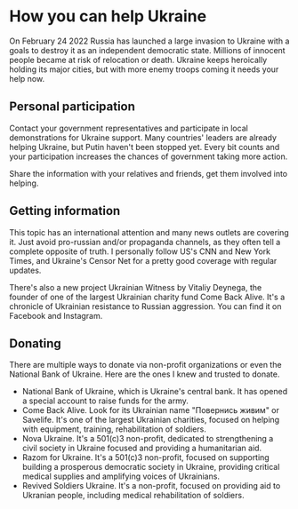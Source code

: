 # How you can help Ukraine

On February 24 2022 Russia has launched a large invasion to Ukraine with a goals to destroy it as an independent democratic state. Millions of innocent people became at risk of relocation or death. Ukraine keeps heroically holding its major cities, but with more enemy troops coming it needs your help now.

## Personal participation

Contact your government representatives and participate in local demonstrations for Ukraine support. Many countries' leaders are already helping Ukraine, but Putin haven't been stopped yet. Every bit counts and your participation increases the chances of government taking more action.

Share the information with your relatives and friends, get them involved into helping.

## Getting information

This topic has an international attention and many news outlets are covering it. Just avoid pro-russian and/or propaganda channels, as they often tell a complete opposite of truth. I personally follow US's CNN and New York Times, and Ukraine's Censor Net for a pretty good coverage with regular updates.

There's also a new project Ukrainian Witness by Vitaliy Deynega, the founder of one of the largest Ukrainian charity fund Come Back Alive. It's a chronicle of Ukrainian resistance to Russian aggression. You can find it on Facebook and Instagram.

## Donating

There are multiple ways to donate via non-profit organizations or even the National Bank of Ukraine. Here are the ones I knew and trusted to donate.
* National Bank of Ukraine, which is Ukraine's central bank. It has opened a special account to raise funds for the army.
* Come Back Alive. Look for its Ukrainian name "Повернись живим" or Savelife. It's one of the largest Ukrainian charities, focused on helping with equipment, training, rehabilitation of soldiers.
* Nova Ukraine. It's a 501(c)3 non-profit, dedicated to strengthening a civil society in Ukraine focused and providing a humanitarian aid.
* Razom for Ukraine. It's a 501(c)3 non-profit, focused on supporting building a prosperous democratic society in Ukraine, providing critical medical supplies and amplifying voices of Ukrainians.
* Revived Soldiers Ukraine. It's a non-profit, focused on providing aid to Ukranian people, including medical rehabilitation of soldiers.
